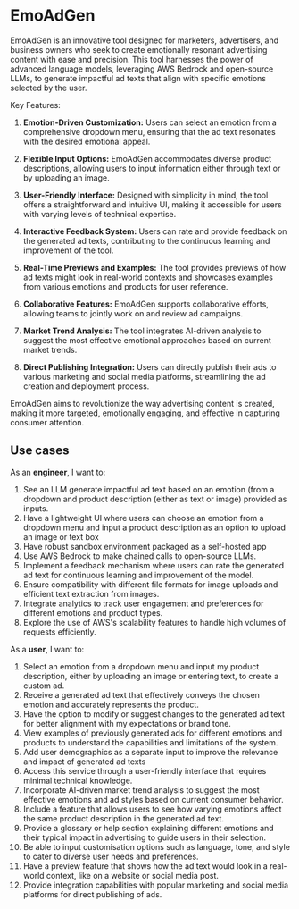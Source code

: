 # EmoAdGen
EmoAdGen is an innovative tool designed for marketers, advertisers, and business owners who seek to create emotionally resonant advertising content with ease and precision. This tool harnesses the power of advanced language models, leveraging AWS Bedrock and open-source LLMs, to generate impactful ad texts that align with specific emotions selected by the user.

Key Features:

1. **Emotion-Driven Customization:** Users can select an emotion from a comprehensive dropdown menu, ensuring that the ad text resonates with the desired emotional appeal.

2. **Flexible Input Options:** EmoAdGen accommodates diverse product descriptions, allowing users to input information either through text or by uploading an image.

3. **User-Friendly Interface:** Designed with simplicity in mind, the tool offers a straightforward and intuitive UI, making it accessible for users with varying levels of technical expertise.

4. **Interactive Feedback System:** Users can rate and provide feedback on the generated ad texts, contributing to the continuous learning and improvement of the tool.

5. **Real-Time Previews and Examples:** The tool provides previews of how ad texts might look in real-world contexts and showcases examples from various emotions and products for user reference.

6. **Collaborative Features:** EmoAdGen supports collaborative efforts, allowing teams to jointly work on and review ad campaigns.

7. **Market Trend Analysis:** The tool integrates AI-driven analysis to suggest the most effective emotional approaches based on current market trends.

8. **Direct Publishing Integration:** Users can directly publish their ads to various marketing and social media platforms, streamlining the ad creation and deployment process.

EmoAdGen aims to revolutionize the way advertising content is created, making it more targeted, emotionally engaging, and effective in capturing consumer attention.

## Use cases

As an **engineer**, I want to:

1. See an LLM generate impactful ad text based on an emotion (from a dropdown and product description (either as text or image) provided as inputs.
2. Have a lightweight UI where users can choose an emotion from a dropdown menu and input a product description as an option to upload an image or text box
3. Have robust sandbox environment packaged as a self-hosted app
4. Use AWS Bedrock to make chained calls to open-source LLMs.
5. Implement a feedback mechanism where users can rate the generated ad text for continuous learning and improvement of the model.
2. Ensure compatibility with different file formats for image uploads and efficient text extraction from images.
3. Integrate analytics to track user engagement and preferences for different emotions and product types.
4. Explore the use of AWS's scalability features to handle high volumes of requests efficiently.

As a **user**, I want to:

1. Select an emotion from a dropdown menu and input my product description, either by uploading an image or entering text, to create a custom ad.
2. Receive a generated ad text that effectively conveys the chosen emotion and accurately represents the product.
3. Have the option to modify or suggest changes to the generated ad text for better alignment with my expectations or brand tone.
4. View examples of previously generated ads for different emotions and products to understand the capabilities and limitations of the system.
5. Add user demographics as a separate input to improve the relevance and impact of generated ad texts
6. Access this service through a user-friendly interface that requires minimal technical knowledge.
7. Incorporate AI-driven market trend analysis to suggest the most effective emotions and ad styles based on current consumer behavior.
8. Include a feature that allows users to see how varying emotions affect the same product description in the generated ad text.
9. Provide a glossary or help section explaining different emotions and their typical impact in advertising to guide users in their selection.
10. Be able to input customisation options such as language, tone, and style to cater to diverse user needs and preferences.
11. Have a preview feature that shows how the ad text would look in a real-world context, like on a website or social media post.
12. Provide integration capabilities with popular marketing and social media platforms for direct publishing of ads.
